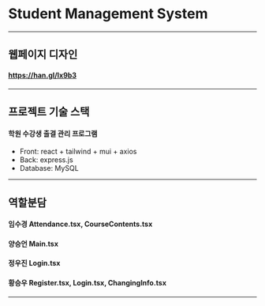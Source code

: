 # Student Management System

---

## 웹페이지 디자인

#### https://han.gl/Ix9b3

---

## 프로젝트 기술 스택

#### 학원 수강생 출결 관리 프로그램

- Front: react + tailwind + mui + axios
- Back: express.js
- Database: MySQL

---

## 역할분담

#### 임수경 Attendance.tsx, CourseContents.tsx

#### 양승언 Main.tsx

#### 정우진 Login.tsx

#### 황승우 Register.tsx, Login.tsx, ChangingInfo.tsx

---
